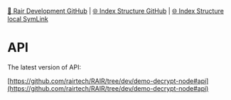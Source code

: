 [📁 Rair Development GitHub](/cerulean-circle-unlimited-2cu/product/development/2cu-custom-development/rair-development.md) | [🌐 Index Structure GitHub](/cerulean-circle-unlimited-2cu/product/development/2cu-custom-development/rair-development/api.md) | [🌐 Index Structure local SymLink](./api.entry.md)

# API

The latest version of API:

[https://github.com/rairtech/RAIR/tree/dev/demo-decrypt-node#api](https://github.com/rairtech/RAIR/tree/dev/demo-decrypt-node#api)
